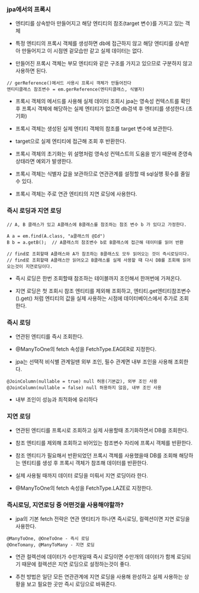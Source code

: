 ### jpa에서의 프록시

* 엔티티를 상속받아 만들어지고 해당 엔티티의 참조(target 변수)를 가지고 있는 객체

* 특정 엔티티의 프록시 객체를 생성하면 db에 접근하지 않고 해당 엔티티를 상속받아 만들어지고 이 시점엔 겉모습만 같고 실제 데이터는 없다.

* 만들어진 프록시 객체는 부모 엔티티와 같은 구조를 가지고 있으므로 구분하지 않고 사용하면 된다.

```
// gerReference()메서드 사용시 프록시 객체가 만들어진다
엔티티클래스 참조변수 = em.gerReference(엔티티클래스, 식별자)
```

* 프록시 객체의 메서드를 사용해 실제 데이터 조회시 jpa는 영속성 컨텍스트를 확인 후 프록시 객체에 해당하는 실제 엔티티가 없으면 db검색 후 엔티티를 생성한다.(초기화)

* 프록시 객체는 생성된 실제 엔티티 객체의 참조를 target 변수에 보관한다.

* target으로 실제 엔티티에 접근해 조회 후 반환한다.

* 프록시 객체의 초기화는 위 설명처럼 영속성 컨텍스트의 도움을 받기 때문에 준영속 상태라면 예외가 발생한다.

* 프록시 객체는 식별자 값을 보관하므로 연관관계를 설정할 때 sql실행 횟수를 줄일 수 있다.

* 프록시 객체는 주로 연관 엔티티의 지연 로딩에 사용한다.


### 즉시 로딩과 지연 로딩

```
// A, B 클래스가 있고 A클래스에 B클래스를 참조하는 참조 변수 b 가 있다고 가정한다.

A a = em.find(A.class, "a클래스의 @Id")
B b = a.getB();  // A클래스의 참조변수 b로 B클래스에 접근해 데이터를 읽어 반환

// find로 조회할때 A클래스와 A가 참조하는 B클래스도 모두 읽어오는 것이 즉시로딩이다.
// find로 조회할때 A클래스만 읽어오고 B클래스를 실제 사용할 때 다시 DB를 조회해 읽어오는것이 지연로딩이다.
```

* 즉시 로딩은 한번 조회할때 참조하는 테이블까지 조인해서 한꺼번에 가져온다.

* 지연 로딩은 첫 조회시 참조 엔티티를 제외해 조회하고, 엔티티.get엔티티참조변수().get() 처럼 엔티티의 값을 실제 사용하는 시점에 데이터베이스에서 추가로 조회한다.


### 즉시 로딩

* 연관된 엔티티를 즉시 조회한다.

* @ManyToOne의 fetch 속성을 FetchType.EAGER로 지정한다.

* jpa는 선택적 비식별 관계일땐 외부 조인, 필수 관계면 내부 조인을 사용해 조회한다.

```
@JoinColumn(nullable = true) null 허용(기본값), 외부 조인 사용
@JoinColumn(nullable = false) null 허용하지 않음, 내부 조인 사용
```

* 내부 조인이 성능과 최적화에 유리하다


### 지연 로딩

* 연관된 엔티티를 프록시로 조회하고 실제 사용할때 초기화하면서 DB를 조회한다.

* 참조 엔티티를 제외해 조회하고 비어있는 참조변수 자리에 프록시 객체를 반환한다. 

* 참조 엔티티가 필요해서 반환되었던 프록시 객체를 사용했을때 DB를 조회해 해당하는 엔티티를 생성 후 프록시 객체가 참조해 데이터를 반환한다.

* 실제 사용될 때까지 데이터 로딩을 미뤄서 지연 로딩이라 한다.

* @ManyToOne의 fetch 속성을 FetchType.LAZE로 지정한다.


### 즉시로딩, 지연로딩 중 어떤것을 사용해야할까?

* jpa의 기본 fetch 전략은 연관 엔티티가 하나면 즉시로딩, 컬렉션이면 지연 로딩을 사용한다.

```
@ManyToOne, @OneToOne - 즉시 로딩
@OneTomany, @ManyToMany - 지연 로딩
```

* 연관 컬렉션에 데이터가 수만개일때 즉시 로딩이면 수만개의 데이터가 함께 로딩되기 때문에 컬렉션은 지연 로딩으로 설정하는것이 좋다.

* 추천 방법은 일단 모든 연관관계에 지연 로딩을 사용해 완성하고 실제 사용하는 상황을 보고 필요한 곳만 즉시 로딩으로 바꿔준다.
